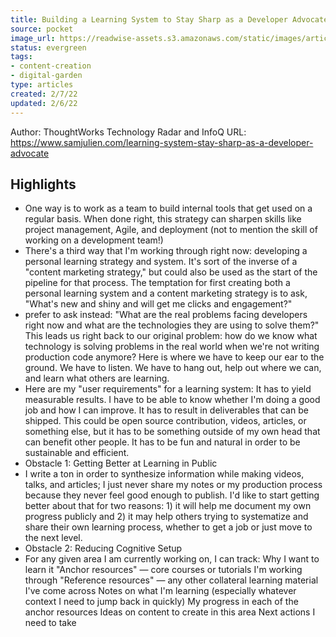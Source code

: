 ```yaml
---
title: Building a Learning System to Stay Sharp as a Developer Advocate
source: pocket
image_url: https://readwise-assets.s3.amazonaws.com/static/images/article0.00998d930354.png
status: evergreen
tags: 
- content-creation 
- digital-garden 
type: articles
created: 2/7/22
updated: 2/6/22
---
```


Author: ThoughtWorks Technology Radar and InfoQ
URL: https://www.samjulien.com/learning-system-stay-sharp-as-a-developer-advocate

## Highlights
- One way is to work as a team to build internal tools that get used on a regular basis. When done right, this strategy can sharpen skills like project management, Agile, and deployment (not to mention the skill of working on a development team!)
- There's a third way that I'm working through right now: developing a personal learning strategy and system. It's sort of the inverse of a "content marketing strategy," but could also be used as the start of the pipeline for that process. The temptation for first creating both a personal learning system and a content marketing strategy is to ask, "What's new and shiny and will get me clicks and engagement?"
- prefer to ask instead: "What are the real problems facing developers right now and what are the technologies they are using to solve them?" This leads us right back to our original problem: how do we know what technology is solving problems in the real world when we're not writing production code anymore? Here is where we have to keep our ear to the ground. We have to listen. We have to hang out, help out where we can, and learn what others are learning.
- Here are my "user requirements" for a learning system:
  It has to yield measurable results. I have to be able to know whether I'm doing a good job and how I can improve.
  It has to result in deliverables that can be shipped. This could be open source contribution, videos, articles, or something else, but it has to be something outside of my own head that can benefit other people.
  It has to be fun and natural in order to be sustainable and efficient.
- Obstacle 1: Getting Better at Learning in Public
- I write a ton in order to synthesize information while making videos, talks, and articles; I just never share my notes or my production process because they never feel good enough to publish. I'd like to start getting better about that for two reasons: 1) it will help me document my own progress publicly and 2) it may help others trying to systematize and share their own learning process, whether to get a job or just move to the next level.
- Obstacle 2: Reducing Cognitive Setup
- For any given area I am currently working on, I can track:
  Why I want to learn it
  "Anchor resources" — core courses or tutorials I'm working through
  "Reference resources" — any other collateral learning material I've come across
  Notes on what I'm learning (especially whatever context I need to jump back in quickly)
  My progress in each of the anchor resources
  Ideas on content to create in this area
  Next actions I need to take
